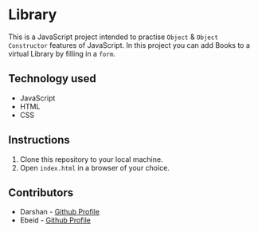 # Library

This is a JavaScript project intended to practise `Object` & `Object Constructor` features of JavaScript. In this project you can add Books to a virtual Library by filling in a `form`.

## Technology used
* JavaScript
* HTML
* CSS

## Instructions
1. Clone this repository to your local machine.
2. Open `index.html` in a browser of your choice.

## Contributors

* Darshan - [Github Profile](https://github.com/daashandayo)
* Ebeid - [Github Profile](https://github.com/mosaaleb)